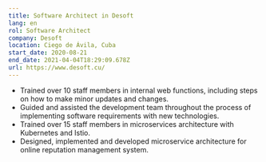 ```yaml
---
title: Software Architect in Desoft
lang: en
rol: Software Architect
company: Desoft
location: Ciego de Ávila, Cuba
start_date: 2020-08-21
end_date: 2021-04-04T18:29:09.678Z
url: https://www.desoft.cu/
---
```

* Trained over 10 staff members in internal web functions, including steps on how to make minor updates and changes.
* Guided and assisted the development team throughout the process of implementing software requirements with new technologies.
* Trained over 15 staff members in microservices architecture with Kubernetes and Istio.
* Designed, implemented and developed microservice architecture for online reputation management system.
